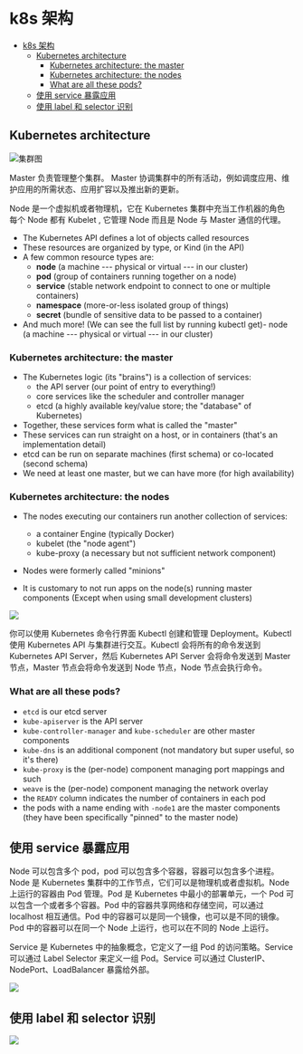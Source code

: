 # k8s 架构

<!-- @import "[TOC]" {cmd="toc" depthFrom=1 depthTo=6 orderedList=false} -->

<!-- code_chunk_output -->

- [k8s 架构](#-k8s-架构-)
  - [Kubernetes architecture](#-kubernetes-architecture-)
    - [Kubernetes architecture: the master](#-kubernetes-architecture-the-master-)
    - [Kubernetes architecture: the nodes](#-kubernetes-architecture-the-nodes-)
    - [What are all these pods?](#-what-are-all-these-pods-)
  - [使用 service 暴露应用](#-使用-service-暴露应用-)
  - [使用 label 和 selector 识别](#-使用-label-和-selector-识别-)

<!-- /code_chunk_output -->

## Kubernetes architecture

![集群图](https://jn-image-bed-ori.jqknono.com/md_imgs/202301291810835)

Master 负责管理整个集群。 Master 协调集群中的所有活动，例如调度应用、维护应用的所需状态、应用扩容以及推出新的更新。

Node 是一个虚拟机或者物理机，它在 Kubernetes 集群中充当工作机器的角色 每个 Node 都有 Kubelet , 它管理 Node 而且是 Node 与 Master 通信的代理。

- The Kubernetes API defines a lot of objects called resources
- These resources are organized by type, or Kind (in the API)
- A few common resource types are:
  - **node** (a machine --- physical or virtual --- in our cluster)
  - **pod** (group of containers running together on a node)
  - **service** (stable network endpoint to connect to one or multiple containers)
  - **namespace** (more-or-less isolated group of things)
  - **secret** (bundle of sensitive data to be passed to a container)
- And much more! (We can see the full list by running kubectl get)- node (a machine --- physical or virtual --- in our cluster)

### Kubernetes architecture: the master

- The Kubernetes logic (its "brains") is a collection of services:
  - the API server (our point of entry to everything!)
  - core services like the scheduler and controller manager
  - etcd (a highly available key/value store; the "database" of Kubernetes)
- Together, these services form what is called the "master"
- These services can run straight on a host, or in containers (that's an implementation detail)
- etcd can be run on separate machines (first schema) or co-located (second schema)
- We need at least one master, but we can have more (for high availability)

### Kubernetes architecture: the nodes

- The nodes executing our containers run another collection of services:

  - a container Engine (typically Docker)
  - kubelet (the "node agent")
  - kube-proxy (a necessary but not sufficient network component)

- Nodes were formerly called "minions"

- It is customary to not run apps on the node(s) running master components (Except when using small development clusters)

![](https://jn-image-bed-ori.jqknono.com/md_imgs/202301291853431.svg+xml)

你可以使用 Kubernetes 命令行界面 Kubectl 创建和管理 Deployment。Kubectl 使用 Kubernetes API 与集群进行交互。Kubectl 会将所有的命令发送到 Kubernetes API Server，然后 Kubernetes API Server 会将命令发送到 Master 节点，Master 节点会将命令发送到 Node 节点，Node 节点会执行命令。

### What are all these pods?

- `etcd` is our etcd server
- `kube-apiserver` is the API server
- `kube-controller-manager` and `kube-scheduler` are other master components
- `kube-dns` is an additional component (not mandatory but super useful, so it's there)
- `kube-proxy` is the (per-node) component managing port mappings and such
- `weave` is the (per-node) component managing the network overlay
- the `READY` column indicates the number of containers in each pod
- the pods with a name ending with `-node1` are the master components (they have been specifically "pinned" to the master node)

## 使用 service 暴露应用

Node 可以包含多个 pod，pod 可以包含多个容器，容器可以包含多个进程。Node 是 Kubernetes 集群中的工作节点，它们可以是物理机或者虚拟机。Node 上运行的容器由 Pod 管理。Pod 是 Kubernetes 中最小的部署单元，一个 Pod 可以包含一个或者多个容器。Pod 中的容器共享网络和存储空间，可以通过 localhost 相互通信。Pod 中的容器可以是同一个镜像，也可以是不同的镜像。Pod 中的容器可以在同一个 Node 上运行，也可以在不同的 Node 上运行。

Service 是 Kubernetes 中的抽象概念，它定义了一组 Pod 的访问策略。Service 可以通过 Label Selector 来定义一组 Pod。Service 可以通过 ClusterIP、NodePort、LoadBalancer 暴露给外部。

![](https://jn-image-bed-ori.jqknono.com/md_imgs/202302011232880.svg+xml)

## 使用 label 和 selector 识别

![](https://jn-image-bed-ori.jqknono.com/md_imgs/202302011427249.svg+xml)
